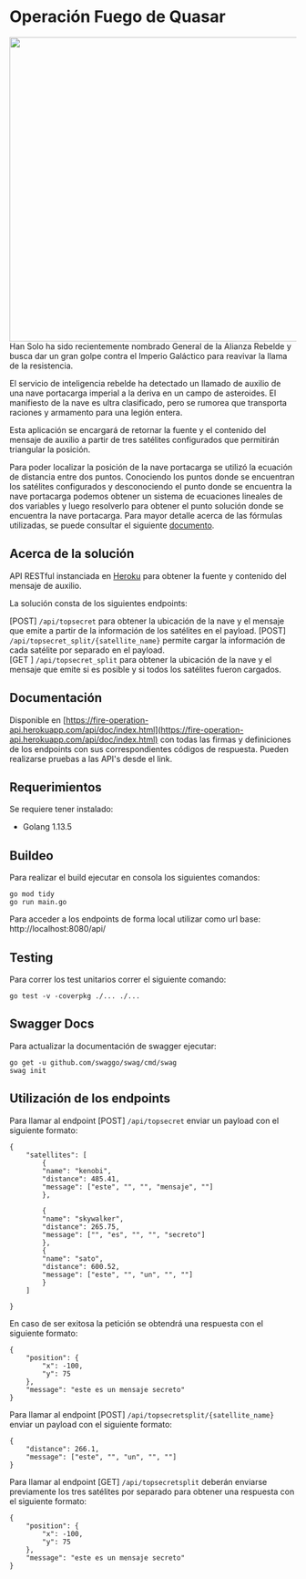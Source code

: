 # Operación Fuego de Quasar
<img src=https://media.moddb.com/images/members/1/118/117287/QUASAR_WIP02.png align="right" width="534px" heigth="268px">
Han Solo ha sido recientemente nombrado General de la Alianza Rebelde y busca dar un gran golpe contra el Imperio Galáctico para reavivar la llama de la resistencia.

El servicio de inteligencia rebelde ha detectado un llamado de auxilio de una nave portacarga imperial a la deriva en un campo de asteroides. El manifiesto de la nave es ultra clasificado, pero se rumorea que transporta raciones y armamento para una legión entera.

Esta aplicación se encargará de retornar la fuente y el contenido del mensaje de auxilio a partir de tres satélites configurados que permitirán triangular la posición.

Para poder localizar la posición de la nave portacarga se utilizó la ecuación de distancia entre dos puntos. Conociendo los puntos donde se encuentran los satélites configurados
y desconociendo el punto donde se encuentra la nave portacarga podemos obtener un sistema de ecuaciones lineales de dos variables y luego resolverlo para obtener el punto solución donde se encuentra la nave portacarga.
Para mayor detalle acerca de las fórmulas utilizadas, se puede consultar el siguiente [documento](https://docs.google.com/document/d/1PiRTU7AOkIDrYFgIyB2mdwVcFwVOUy7tlasMTPcu1gc/edit?usp=sharing).

## Acerca de la solución
API RESTful instanciada en [Heroku](https://www.heroku.com/) para obtener la fuente y contenido del mensaje de auxilio.

La solución consta de los siguientes endpoints:

[POST] `/api/topsecret` para obtener la ubicación de la nave y el mensaje que emite a partir de la información de los satélites en el payload.
[POST] `/api/topsecret_split/{satellite_name}` permite cargar la información de cada satélite por separado en el payload.                                                
[GET ]  `/api/topsecret_split` para obtener la ubicación de la nave y el mensaje que emite si es posible y si todos los satélites fueron cargados.


## Documentación

Disponible en [https://fire-operation-api.herokuapp.com/api/doc/index.html](https://fire-operation-api.herokuapp.com/api/doc/index.html) con todas las firmas 
y definiciones de los endpoints con sus correspondientes códigos de respuesta. Pueden realizarse pruebas a las API's desde el link.

## Requerimientos

Se requiere tener instalado:

*   Golang 1.13.5 


## Buildeo

Para realizar el build ejecutar en consola los siguientes comandos:

```
go mod tidy
go run main.go
```

Para acceder a los endpoints de forma local utilizar como url base: http://localhost:8080/api/

## Testing

Para correr los test unitarios correr el siguiente comando:

```
go test -v -coverpkg ./... ./...
```


## Swagger Docs

Para actualizar la documentación de swagger ejecutar:

```
go get -u github.com/swaggo/swag/cmd/swag
swag init
```

## Utilización de los endpoints

Para llamar al endpoint [POST] `/api/topsecret` enviar un payload con el siguiente formato:

```
{
    "satellites": [
		{
		"name": "kenobi",
		"distance": 485.41,
		"message": ["este", "", "", "mensaje", ""]
		},
		
		{
		"name": "skywalker",
		"distance": 265.75,
		"message": ["", "es", "", "", "secreto"]
		},
		{
		"name": "sato",
		"distance": 600.52,
		"message": ["este", "", "un", "", ""]
		}
	]

}
```
En caso de ser exitosa la petición se obtendrá una respuesta con el siguiente formato:
```
{
    "position": {
        "x": -100,
        "y": 75
    },
    "message": "este es un mensaje secreto"
}
```

Para llamar al endpoint [POST] `/api/topsecretsplit/{satellite_name}` enviar un payload con el siguiente formato:

```
{
	"distance": 266.1,
	"message": ["este", "", "un", "", ""]
}
```

Para llamar al endpoint [GET] `/api/topsecretsplit` deberán enviarse previamente los tres satélites por separado para obtener una respuesta con el siguiente formato:

```
{
    "position": {
        "x": -100,
        "y": 75
    },
    "message": "este es un mensaje secreto"
}
```
